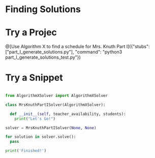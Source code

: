 

# Finding Solutions


# Try a Projec

@[Use Algorithm X to find a schedule for Mrs. Knuth Part I]({"stubs": ["part_I_generate_solutions.py"], "command": "python3 part_I_generate_solutions_test.py"})



# Try a Snippet

```python runnable

from AlgorithmXSolver import AlgorithmXSolver

class MrsKnuthPartISolver(AlgorithmXSolver):

  def __init__(self, teacher_availability, students):
    print("Let's Go!")

solver = MrsKnuthPartISolver(None, None)

for solution in solver.solve():
  pass

print('Finished!')
```


